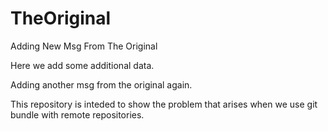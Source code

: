 # TheOriginal


Adding New Msg From The Original

Here we add some additional data.

Adding another msg from the original again.

This repository is inteded to show the problem that arises when we use git bundle with remote repositories.

